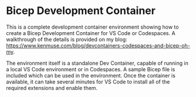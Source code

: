 # Bicep Development Container
This is a complete development container environment showing how to create a Bicep Development Container for VS Code or Codespaces. A walkthrough of the details is provided on my blog: https://www.kenmuse.com/blog/devcontainers-codespaces-and-bicep-oh-my.

The environment itself is a standalone Dev Container, capable of running in a local VS Code environment or in Codespaces. A sample Bicep file is included which can be used in the environment. Once the container is available, it can take several minutes for VS Code to install all of the required extensions and enable them.
